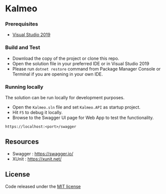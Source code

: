 # Kalmeo
 
### Prerequisites
 - [Visual Studio 2019](https://docs.microsoft.com/en-us/visualstudio/install/install-visual-studio?view=vs-2019)

### Build and Test
- Download the copy of the project or clone this repo.
- Open the solution file in your preferred IDE or in Visual Studio 2019
- Please run `dotnet restore` command from Package Manager Console or Terminal if you are opening in your own IDE.

### Running locally
The solution can be run locally for development purposes. 
- Open the `Kalmeo.sln` file and set `Kalmeo.API` as startup project.
- Hit `F5` to debug it locally.
- Browse to the Swagger UI page for Web App to test the functionality.
```
https://localhost:<port>/swagger
```

## Resources

* Swagger : https://swagger.io/
* XUnit : https://xunit.net/

## License ##
Code released under the <a href="https://github.com/lumiminds/kalmeo/blob/master/LICENSE" target="_blank"> MIT license</a>
